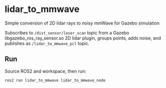 # lidar_to_mmwave
Simple conversion of 2D lidar rays to noisy mmWave for Gazebo simulation

Subscribes to `/dist_sensor/laser_scan` topic from a Gazebo libgazebo_ros_ray_sensor.so 2D lidar plugin, groups points, adds noise, and publishes as `/lidar_to_mmwave_pcl` topic.

## Run
Source ROS2 and workspace, then run:
```
ros2 run lidar_to_mmwave lidar_to_mmwave_node 
```
